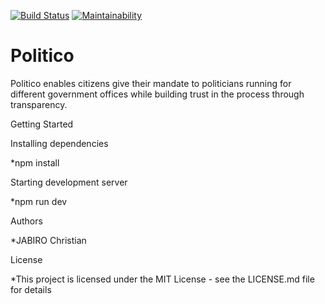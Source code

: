  [![Build Status](https://travis-ci.org/jabichris/Politico-v1.svg?branch=develop)](https://travis-ci.org/jabichris/Politico-v1) [![Maintainability](https://api.codeclimate.com/v1/badges/ec520af03ed3f1659047/maintainability)](https://codeclimate.com/github/jabichris/Politico-v1/maintainability)

# Politico

Politico enables citizens give their mandate to politicians running for different government offices while building trust in the process through transparency.

Getting Started

Installing dependencies

*npm install

Starting development server

*npm run dev

Authors

*JABIRO Christian

License

*This project is licensed under the MIT License - see the LICENSE.md file for details
